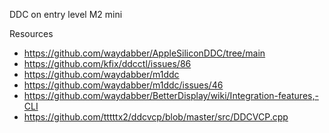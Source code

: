DDC on entry level M2 mini

Resources
- https://github.com/waydabber/AppleSiliconDDC/tree/main
- https://github.com/kfix/ddcctl/issues/86
- https://github.com/waydabber/m1ddc
- https://github.com/waydabber/m1ddc/issues/46
- https://github.com/waydabber/BetterDisplay/wiki/Integration-features,-CLI
- https://github.com/tttttx2/ddcvcp/blob/master/src/DDCVCP.cpp
 